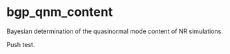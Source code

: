# bgp_qnm_content
Bayesian determination of the quasinormal mode content of NR simulations.

Push test. 